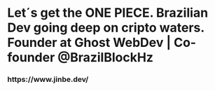 
<h1>Let´s get the ONE PIECE. 
Brazilian Dev going deep on cripto waters.
Founder at Ghost WebDev | Co-founder 
@BrazilBlockHz</h1>


<h3>https://www.jinbe.dev/</h3>

<!---
claudio-germano/claudio-germano is a ✨ special ✨ repository because its `README.md` (this file) appears on your GitHub profile.
You can click the Preview link to take a look at your changes.
--->

